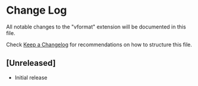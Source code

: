 # Change Log

All notable changes to the "vformat" extension will be documented in this file.

Check [Keep a Changelog](http://keepachangelog.com/) for recommendations on how to structure this file.

## [Unreleased]

- Initial release